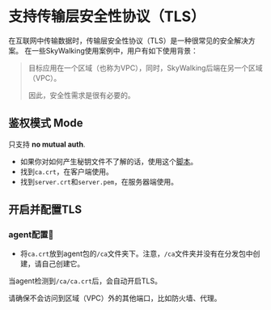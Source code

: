 # 支持传输层安全性协议（TLS）
在互联网中传输数据时，传输层安全性协议（TLS）是一种很常见的安全解决方案。
在一些SkyWalking使用案例中，用户有如下使用背景：

> 目标应用在一个区域（也称为VPC），同时，SkyWalking后端在另一个区域（VPC）。
>
> 因此，安全性需求是很有必要的。

## 鉴权模式 Mode
只支持 **no mutual auth**.
- 如果你对如何产生秘钥文件不了解的话，使用这个[脚本](../../../../../tools/TLS/tls_key_generate.sh)。 
- 找到`ca.crt`，在客户端使用。
- 找到`server.crt`和`server.pem`，在服务器端使用。

## 开启并配置TLS

### agent配置
- 将`ca.crt`放到agent包的`/ca`文件夹下。注意，`/ca`文件夹并没有在分发包中创建，请自己创建它。

当agent检测到`/ca/ca.crt`后，会自动开启TLS。

请确保不会访问到区域（VPC）外的其他端口，比如防火墙、代理。
